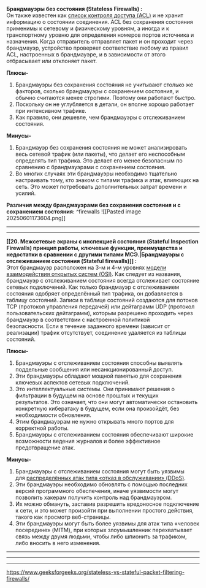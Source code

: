 
**Брандмауэры без состояния (Stateless Firewalls) :**  
Он также известен как [список контроля доступа (ACL)](https://www.geeksforgeeks.org/access-lists-acl/) и не хранит информацию о состоянии соединения. ACL без сохранения состояния применимы к сетевому и физическому уровням, а иногда и к транспортному уровню для определения номеров портов источника и назначения. Когда отправитель отправляет пакет и он проходит через брандмауэр, устройство проверяет соответствие любому из правил ACL, настроенных в брандмауэре, и в зависимости от этого отбрасывает или отклоняет пакет.

**Плюсы-**

1. Брандмауэры без сохранения состояния не учитывают столько же факторов, сколько брандмауэры с сохранением состояния, и обычно считаются менее строгими. Поэтому они работают быстро.
2. Поскольку он не углубляется в детали, он вполне хорошо работает при интенсивном трафике.
3. Как правило, они дешевле, чем брандмауэры с отслеживанием состояния.

**Минусы-**

1. Брандмауэр без сохранения состояния не может анализировать весь сетевой трафик (или пакеты), что делает его неспособным определять тип трафика. Это делает его менее безопасным по сравнению с брандмауэрами с сохранением состояния.
2. Во многих случаях эти брандмауэры необходимо тщательно настраивать тому, кто знаком с типами трафика и атак, влияющих на сеть. Это может потребовать дополнительных затрат времени и усилий.

**Различия между брандмауэрами без сохранения состояния и с сохранением состояния:** ^firewalls
![[Pasted image 20250601173604.png]]

---
---
**[[20. Межсетевые экраны с инспекцией состояния (Stateful Inspection Firewalls) принцип работы, ключевые функции, преимущества и недостатки в сравнении с другими типами МСЭ.|Брандмауэры с отслеживанием состояния (Stateful firewalls)]] :**  
Этот брандмауэр расположен на 3-м и 4-м уровнях [модели взаимодействия открытых систем (OSI)](https://www.geeksforgeeks.org/layers-of-osi-model/). Как следует из названия, брандмауэр с отслеживанием состояния всегда отслеживает состояние сетевых подключений. Как только брандмауэр с отслеживанием состояния одобряет определённый тип трафика, он добавляется в таблицу состояний. Записи в таблице состояний создаются для потоков TCP (протокол управления передачей) или дейтаграмм UDP (протокол пользовательских дейтаграмм), которым разрешено проходить через брандмауэр в соответствии с настроенной политикой безопасности. Если в течение заданного времени (зависит от реализации) трафик отсутствует, соединение удаляется из таблицы состояний.

**Плюсы-**

1. Брандмауэры с отслеживанием состояния способны выявлять поддельные сообщения или несанкционированный доступ.
2. Эти брандмауэры обладают мощной памятью для сохранения ключевых аспектов сетевых подключений.
3. Это интеллектуальные системы. Они принимают решения о фильтрации в будущем на основе прошлых и текущих результатов. Это означает, что они могут автоматически остановить конкретную кибератаку в будущем, если она произойдёт, без необходимости обновления.
4. Этим брандмауэрам не нужно открывать много портов для корректной работы.
5. Брандмауэры с отслеживанием состояния обеспечивают широкие возможности ведения журналов и более эффективное предотвращение атак.

**Минусы-**

1. Брандмауэры с отслеживанием состояния могут быть уязвимы для [распределённых атак типа «отказ в обслуживании» (DDoS)](https://www.geeksforgeeks.org/denial-of-service-ddos-attack/).
2. Эти брандмауэры необходимо обновлять с помощью последних версий программного обеспечения, иначе уязвимости могут позволить хакерам получить контроль над брандмауэром.
3. Их можно обмануть, заставив разрешить вредоносное подключение к сети, и это может произойти при выполнении простого действия, такого как просмотр веб-страницы.
4. Эти брандмауэры могут быть более уязвимы для атак типа «человек посередине» (MITM), при которых злоумышленник перехватывает связь между двумя людьми, чтобы либо шпионить за трафиком, либо вносить в него изменения.
---
---
---
https://www.geeksforgeeks.org/stateless-vs-stateful-packet-filtering-firewalls/